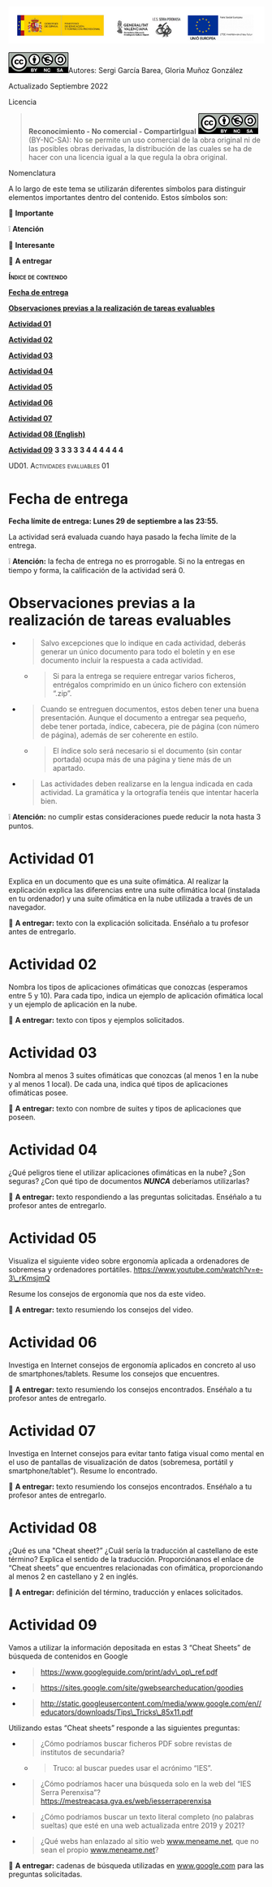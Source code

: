 ![](./media/image1.png)

![](./media/image3.png)Autores: Sergi García Barea, Gloria Muñoz González

Actualizado Septiembre 2022

Licencia

> **Reconocimiento - No comercial - CompartirIgual** ![](./media/image3.png)(BY-NC-SA): No se permite un uso comercial de la obra original ni de las posibles obras derivadas, la distribución de las cuales se ha de hacer con una licencia igual a la que regula la obra original.

Nomenclatura

A lo largo de este tema se utilizarán diferentes símbolos para distinguir elementos importantes dentro del contenido. Estos símbolos son:

📖 **Importante**

❕ **Atención**

💬 **Interesante**

📕 **A entregar**

**<span class="smallcaps">Índice de contenido</span>**

[**Fecha de entrega**](#fecha-de-entrega)

[**Observaciones previas a la realización de tareas evaluables**](#observaciones-previas-a-la-realización-de-tareas-evaluables)

[**Actividad 01**](#actividad-01)

[**Actividad 02**](#actividad-02)

[**Actividad 03**](#actividad-03)

[**Actividad 04**](#actividad-04)

[**Actividad 05**](#actividad-05)

[**Actividad 06**](#actividad-06)

[**Actividad 07**](#actividad-07)

[**Actividad 08 (English)**](#actividad-08)

[**Actividad 09**](#actividad-09) **3 3 3 3 3 4 4 4 4 4 4**

<span class="smallcaps">UD01. Actividades evaluables 01</span>

# Fecha de entrega

**Fecha límite de entrega: <span class="underline">Lunes 29 de septiembre a las 23:55.</span>**

La actividad será evaluada cuando haya pasado la fecha límite de la entrega.

❕ **Atención:** la fecha de entrega no es prorrogable. Si no la entregas en tiempo y forma, la calificación de la actividad será 0.

# Observaciones previas a la realización de tareas evaluables

  - > Salvo excepciones que lo indique en cada actividad, deberás generar un único documento para todo el boletín y en ese documento incluir la respuesta a cada actividad.
    
      - > Si para la entrega se requiere entregar varios ficheros, entrégalos comprimido en un único fichero con extensión “.zip”.

  - > Cuando se entreguen documentos, estos deben tener una buena presentación. Aunque el documento a entregar sea pequeño, debe tener portada, índice, cabecera, pie de página (con número de página), además de ser coherente en estilo.
    
      - > El índice solo será necesario si el documento (sin contar portada) ocupa más de una página y tiene más de un apartado.

  - > Las actividades deben realizarse en la lengua indicada en cada actividad. La gramática y la ortografía tenéis que intentar hacerla bien.

❕ **Atención:** no cumplir estas consideraciones puede reducir la nota hasta 3 puntos.

# Actividad 01

Explica en un documento que es una suite ofimática. Al realizar la explicación explica las diferencias entre una suite ofimática local (instalada en tu ordenador) y una suite ofimática en la nube utilizada a través de un navegador.

📕 **A entregar:** texto con la explicación solicitada. Enséñalo a tu profesor antes de entregarlo.

# Actividad 02

Nombra los tipos de aplicaciones ofimáticas que conozcas (esperamos entre 5 y 10). Para cada tipo, indica un ejemplo de aplicación ofimática local y un ejemplo de aplicación en la nube.

📕 **A entregar:** texto con tipos y ejemplos solicitados.

# Actividad 03

Nombra al menos 3 suites ofimáticas que conozcas (al menos 1 en la nube y al menos 1 local). De cada una, indica qué tipos de aplicaciones ofimáticas posee.

📕 **A entregar:** texto con nombre de suites y tipos de aplicaciones que poseen.

# Actividad 04

¿Qué peligros tiene el utilizar aplicaciones ofimáticas en la nube? ¿Son seguras? ¿Con qué tipo de documentos ***<span class="underline">NUNCA</span>*** deberíamos utilizarlas?

📕 **A entregar:** texto respondiendo a las preguntas solicitadas. Enséñalo a tu profesor antes de entregarlo.

# Actividad 05

Visualiza el siguiente video sobre ergonomía aplicada a ordenadores de sobremesa y ordenadores portátiles. [<span class="underline">https://www.youtube.com/watch?v=e-3\_rKmsjmQ</span>](https://www.youtube.com/watch?v=e-3_rKmsjmQ)

Resume los consejos de ergonomía que nos da este video.

📕 **A entregar:** texto resumiendo los consejos del video.

# Actividad 06

Investiga en Internet consejos de ergonomía aplicados en concreto al uso de smartphones/tablets. Resume los consejos que encuentres.

📕 **A entregar:** texto resumiendo los consejos encontrados. Enséñalo a tu profesor antes de entregarlo.

# Actividad 07

Investiga en Internet consejos para evitar tanto fatiga visual como mental en el uso de pantallas de visualización de datos (sobremesa, portátil y smartphone/tablet”). Resume lo encontrado.

📕 **A entregar:** texto resumiendo los consejos encontrados. Enséñalo a tu profesor antes de entregarlo.

# Actividad 08

¿Qué es una "Cheat sheet?” ¿Cuál sería la traducción al castellano de este término? Explica el sentido de la traducción. Proporciónanos el enlace de “Cheat sheets” que encuentres relacionadas con ofimática, proporcionando al menos 2 en castellano y 2 en inglés.

📕 **A entregar:** definición del término, traducción y enlaces solicitados.

# Actividad 09

Vamos a utilizar la información depositada en estas 3 “Cheat Sheets” de búsqueda de contenidos en Google

  - > [<span class="underline">https://www.googleguide.com/print/adv\_op\_ref.pdf</span>](https://www.googleguide.com/print/adv_op_ref.pdf)

  - > [<span class="underline">https://sites.google.com/site/gwebsearcheducation/goodies</span>](https://sites.google.com/site/gwebsearcheducation/goodies)

  - > [<span class="underline">http://static.googleusercontent.com/media/www.google.com/en//educators/downloads/Tips\_Tricks\_85x11.pdf</span>](http://static.googleusercontent.com/media/www.google.com/en//educators/downloads/Tips_Tricks_85x11.pdf)

Utilizando estas “Cheat sheets” responde a las siguientes preguntas:

  - > ¿Cómo podríamos buscar ficheros PDF sobre revistas de institutos de secundaria?
    
      - > Truco: al buscar puedes usar el acrónimo “IES”.

  - > ¿Cómo podríamos hacer una búsqueda solo en la web del “IES Serra Perenxisa”? [<span class="underline">https://mestreacasa.gva.es/web/iesserraperenxisa</span>](https://mestreacasa.gva.es/web/iesserraperenxisa)

  - > ¿Cómo podríamos buscar un texto literal completo (no palabras sueltas) que esté en una web actualizada entre 2019 y 2021?

  - > ¿Qué webs han enlazado al sitio web [<span class="underline">www.meneame.net</span>](http://www.meneame.net/), que no sean el propio [<span class="underline">www.meneame.net</span>](http://www.meneame.net/)?

📕 **A entregar:** cadenas de búsqueda utilizadas en [<span class="underline">www.google.com</span>](http://www.google.com/) para las preguntas solicitadas.

